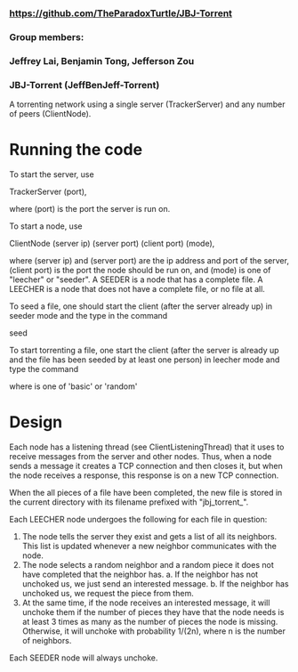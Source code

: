 ### https://github.com/TheParadoxTurtle/JBJ-Torrent
### Group members:
### Jeffrey Lai, Benjamin Tong, Jefferson Zou
###
### JBJ-Torrent (JeffBenJeff-Torrent)

A torrenting network using a single server (TrackerServer) and any number of peers (ClientNode).

# Running the code 

To start the server, use

TrackerServer (port),

where (port) is the port the server is run on.

To start a node, use

ClientNode (server ip) (server port) (client port) (mode),

where (server ip) and (server port) are the ip address and port of the server, 
(client port) is the port the node should be run on, 
and (mode) is one of "leecher" or "seeder". 
A SEEDER is a node that has a complete file.
A LEECHER is a node that does not have a complete file, or no file at all.

To seed a file, one should start the client (after the server already up) in seeder mode and the type in the command 

seed <filename>

To start torrenting a file, one start the client (after the server is already up and the file has been seeded by at least one person) in leecher mode and type the command

<strategy> <filename>

where <strategy> is one of 'basic' or 'random'

# Design

Each node has a listening thread (see ClientListeningThread) that it uses to
receive messages from the server and other nodes. Thus, when a node sends a message
it creates a TCP connection and then closes it, but when the node receives
a response, this response is on a new TCP connection.

When the all pieces of a file have been completed, the new file is stored in the
current directory with its filename prefixed with "jbj_torrent_".

Each LEECHER node undergoes the following for each file in question:
1. The node tells the server they exist and gets a list of all its neighbors. 
This list is updated whenever a new neighbor communicates with the node.
2. The node selects a random neighbor and a random piece it does not have
completed that the neighbor has. 
	a. If the neighbor has not unchoked us, we just send an interested message.
	b. If the neighbor has unchoked us, we request the piece from them.
3. At the same time, if the node receives an interested message, it will unchoke
them if the number of pieces they have that the node needs is at least 3 times
as many as the number of pieces the node is missing. Otherwise, it will unchoke
with probability 1/(2n), where n is the number of neighbors.

Each SEEDER node will always unchoke.
